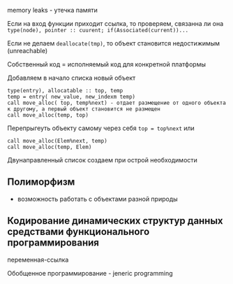 memory leaks - утечка памяти

Если на вход функции приходит ссылка, то проверяем, связанна ли она `type(node), pointer :: cuurent; if(Associated(current))...`

Если не делаем `deallocate(tmp)`, то объект становится недостижимым (unreachable)

Собственный код = исполняемый код для конкретной платформы

Добавляем в начало списка новый объект
```
type(entry), allocatable :: top, temp
temp = entry( new_value, new_indexm temp)
call move_alloc( top, temp%next) - отдает размещение от одного объекта к другому, а первый объект становится не размещен
call move_alloc(temp, top)
```

Перепрыгеуть объекту самому через себя
`top = top%next`
или
```
call move_alloc(Elem%next, temp)
call move_alloc(temp, Elem)
```

Двунаправленный список создаем при острой необходимости

## Полиморфизм
- возможность работать с объектами разной природы


## Кодирование динамических структур данных средствами функционального программирования

переменная-ссылка

Обобщенное программирование - jeneric programming

